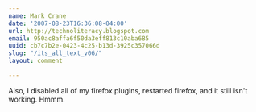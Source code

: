 ```yaml
---
name: Mark Crane
date: '2007-08-23T16:36:08-04:00'
url: http://technoliteracy.blogspot.com
email: 950ac8affa6f50da3eff813c10aba685
uuid: cb7c7b2e-0423-4c25-b13d-3925c357066d
slug: "/its_all_text_v06/"
layout: comment

---
```


Also, I disabled all of my firefox plugins, restarted firefox, and it still isn't working.  Hmmm.
